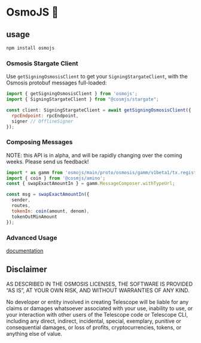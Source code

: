 # OsmoJS 🔭
## usage

```sh
npm install osmojs
```

### Osmosis Stargate Client

Use `getSigningOsmosisClient` to get your `SigningStargateClient`, with the Osmosis protobuf messages full-loaded:

```js
import { getSigningOsmosisClient } from 'osmojs';
import { SigningStargateClient } from "@cosmjs/stargate";

const client: SigningStargateClient = await getSigningOsmosisClient({
  rpcEndpoint: rpcEndpoint,
  signer // OfflineSigner
});
```

### Composing Messages

NOTE: this API is in alpha, and will be rapidly changing over the coming weeks. Please send us feedback!

```js
import * as gamm from 'osmojs/main/proto/osmosis/gamm/v1beta1/tx.registry';
import { coin } from '@cosmjs/amino';
const { swapExactAmountIn } = gamm.MessageComposer.withTypeUrl;

const msg = swapExactAmountIn({
  sender,
  routes,
  tokenIn: coin(amount, denom),
  tokenOutMinAmount
});
```

### Advanced Usage

[documentation](https://github.com/osmosis-labs/telescope/tree/master/packages/osmojs/docs)

## Disclaimer

AS DESCRIBED IN THE OSMOSIS LICENSES, THE SOFTWARE IS PROVIDED “AS IS”, AT YOUR OWN RISK, AND WITHOUT WARRANTIES OF ANY KIND.

No developer or entity involved in creating Telescope will be liable for any claims or damages whatsoever associated with your use, inability to use, or your interaction with other users of the Telescope code or Telescope CLI, including any direct, indirect, incidental, special, exemplary, punitive or consequential damages, or loss of profits, cryptocurrencies, tokens, or anything else of value.
